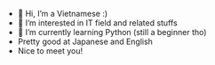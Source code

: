 - 👋 Hi, I’m a Vietnamese :)
- 👀 I’m interested in IT field and related stuffs
- 🌱 I’m currently learning Python (still a beginner tho)
- Pretty good at Japanese and English
- Nice to meet you!


<!---
Duongphan317/Duongphan317 is a ✨ special ✨ repository because its `README.md` (this file) appears on your GitHub profile.
You can click the Preview link to take a look at your changes.
--->
